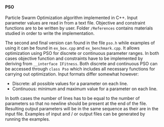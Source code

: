 #### PSO
Particle Swarm Optimization algorithm implemented in C++. Input parameter values are read in from a text file. Objective and constraint functions are to be written by user. Folder `/References` contains materials studied in order to write the implementation.

The second and final version can found in the file `pso.h` while examples of using it can be found in `ex_box.cpp` and `ex_benchmark.cpp`. It allows optimization using PSO for discrete or continuous parameter ranges. In both cases objective function and constraints have to be implemented by deriving from `__interface IFitness`. Both discrete and continuous PSO can be accessed through `class Pso` which includes all necessary functions for carrying out optimization. Input formats differ somewhat however:

* Discrete: all possible values for a parameter on each line.
* Continuous: minimum and maximum value for a parameter on each line.
 
In both cases the number of lines has to be equal to the number of parameters so that no newline should be present at the end of the file. Resulting output parameters will be in the same sequence as their are in the input file. Examples of input  and / or output files can be generated by running the examples.

